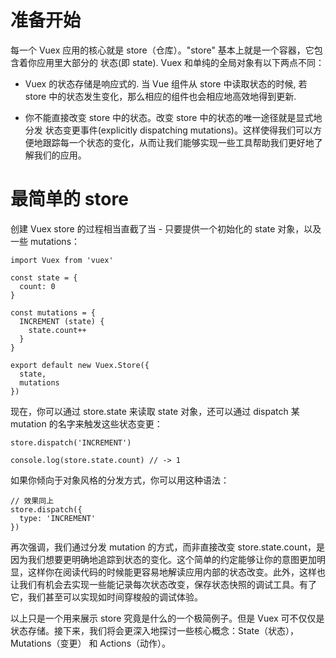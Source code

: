 # 准备开始

每一个 Vuex 应用的核心就是 store（仓库）。"store" 基本上就是一个容器，它包含着你应用里大部分的 状态(即 state). Vuex 和单纯的全局对象有以下两点不同：

* Vuex 的状态存储是响应式的. 当 Vue 组件从 store 中读取状态的时候, 若 store 中的状态发生变化，那么相应的组件也会相应地高效地得到更新.

* 你不能直接改变 store 中的状态。改变 store 中的状态的唯一途径就是显式地分发 状态变更事件(explicitly dispatching mutations)。这样使得我们可以方便地跟踪每一个状态的变化，从而让我们能够实现一些工具帮助我们更好地了解我们的应用。

# 最简单的 store

创建 Vuex store 的过程相当直截了当 - 只要提供一个初始化的 state 对象，以及一些 mutations：

    import Vuex from 'vuex'

    const state = {
      count: 0
    }

    const mutations = {
      INCREMENT (state) {
        state.count++
      }
    }

    export default new Vuex.Store({
      state,
      mutations
    })

现在，你可以通过 store.state 来读取 state 对象，还可以通过 dispatch 某 mutation 的名字来触发这些状态变更：

    store.dispatch('INCREMENT')

    console.log(store.state.count) // -> 1

如果你倾向于对象风格的分发方式，你可以用这种语法：

    // 效果同上
    store.dispatch({
      type: 'INCREMENT'
    })

再次强调，我们通过分发 mutation 的方式，而非直接改变 store.state.count，是因为我们想要更明确地追踪到状态的变化。这个简单的约定能够让你的意图更加明显，这样你在阅读代码的时候能更容易地解读应用内部的状态改变。此外，这样也让我们有机会去实现一些能记录每次状态改变，保存状态快照的调试工具。有了它，我们甚至可以实现如时间穿梭般的调试体验。

以上只是一个用来展示 store 究竟是什么的一个极简例子。但是 Vuex 可不仅仅是状态存储。接下来，我们将会更深入地探讨一些核心概念：State（状态），Mutations（变更） 和 Actions（动作）。
